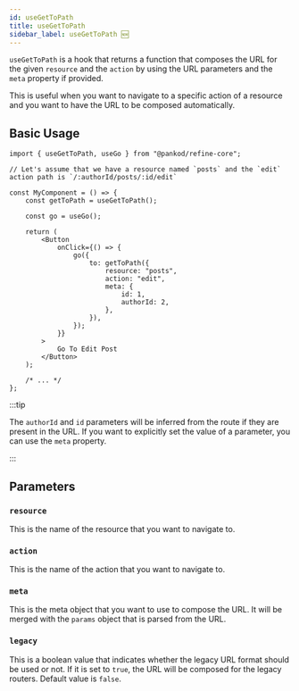 ```yaml
---
id: useGetToPath
title: useGetToPath
sidebar_label: useGetToPath 🆕
---
```


`useGetToPath` is a hook that returns a function that composes the URL for the given `resource` and the `action` by using the URL parameters and the `meta` property if provided.

This is useful when you want to navigate to a specific action of a resource and you want to have the URL to be composed automatically.

## Basic Usage

```tsx
import { useGetToPath, useGo } from "@pankod/refine-core";

// Let's assume that we have a resource named `posts` and the `edit` action path is `/:authorId/posts/:id/edit`

const MyComponent = () => {
    const getToPath = useGetToPath();

    const go = useGo();

    return (
        <Button
            onClick={() => {
                go({
                    to: getToPath({
                        resource: "posts",
                        action: "edit",
                        meta: {
                            id: 1,
                            authorId: 2,
                        },
                    }),
                });
            }}
        >
            Go To Edit Post
        </Button>
    );

    /* ... */
};
```

:::tip

The `authorId` and `id` parameters will be inferred from the route if they are present in the URL. If you want to explicitly set the value of a parameter, you can use the `meta` property.

:::

## Parameters

### `resource`

This is the name of the resource that you want to navigate to.

### `action`

This is the name of the action that you want to navigate to.

### `meta`

This is the meta object that you want to use to compose the URL. It will be merged with the `params` object that is parsed from the URL.

### `legacy`

This is a boolean value that indicates whether the legacy URL format should be used or not. If it is set to `true`, the URL will be composed for the legacy routers. Default value is `false`.
